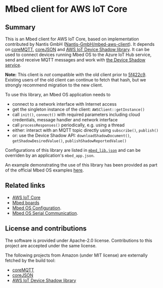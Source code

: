 # Mbed client for AWS IoT Core

## Summary

This is an Mbed client for AWS IoT Core, based on implementation contributed by Nantis GmbH ([Nantis-GmbH/mbed-aws-client](https://github.com/Nantis-GmbH/mbed-aws-client)). It depends on [coreMQTT](https://github.com/FreeRTOS/coreMQTT), [coreJSON](https://github.com/FreeRTOS/coreJSON) and [AWS IoT Device Shadow library](https://github.com/aws/Device-Shadow-for-AWS-IoT-embedded-sdk). It can be used to connect devices running Mbed OS to the Azure IoT Hub service, send and receive MQTT messages and work with [the Device Shadow service](https://docs.aws.amazon.com/iot/latest/developerguide/iot-device-shadows.html).

**Note:** This client is _not_ compatible with the old client prior to [5f422c9](https://github.com/ARMmbed/mbed-client-for-aws/commit/5f422c9449e5882855b84a26fb55fcc40edb5e6a). Existing users of the old client can continue to fetch that hash, but we strongly recommend migration to the new client.

To use this library, an Mbed OS application needs to

* connect to a network interface with Internet access
* get the singleton instance of the client: `AWSClient::getInstance()`
* call `init()`, `connect()` with required parameters including cloud credentials, message handler and network interface
* call `processResponses()` periodically, e.g. using a thread
* either: interact with an MQTT topic directly using `subscribe()`, `publish()`
* or: use the Device Shadow API: `downloadShadowDocument()`, `getShadowDesiredValue()`, `publishShadowReportedValue()`

Configurations of this library are listed in [`mbed_lib.json`](./mbed_lib.json) and can be overriden by an application's `mbed_app.json`.

An example demonstrating the use of this library has been provided as part of the official Mbed OS examples [here](https://github.com/ARMmbed/mbed-os-example-for-aws).

## Related links
* [AWS IoT Core](https://aws.amazon.com/iot-core/)
* [Mbed boards](https://os.mbed.com/platforms/)
* [Mbed OS Configuration](https://os.mbed.com/docs/latest/reference/configuration.html).
* [Mbed OS Serial Communication](https://os.mbed.com/docs/latest/tutorials/serial-communication.html).

## License and contributions

The software is provided under Apache-2.0 license. Contributions to this project are accepted under the same license.

The following projects from Amazon (under MIT license) are externally fetched by the build tool:
  * [coreMQTT](https://github.com/FreeRTOS/coreMQTT)
  * [coreJSON](https://github.com/FreeRTOS/coreJSON)
  * [AWS IoT Device Shadow library](https://github.com/aws/Device-Shadow-for-AWS-IoT-embedded-sdk)
